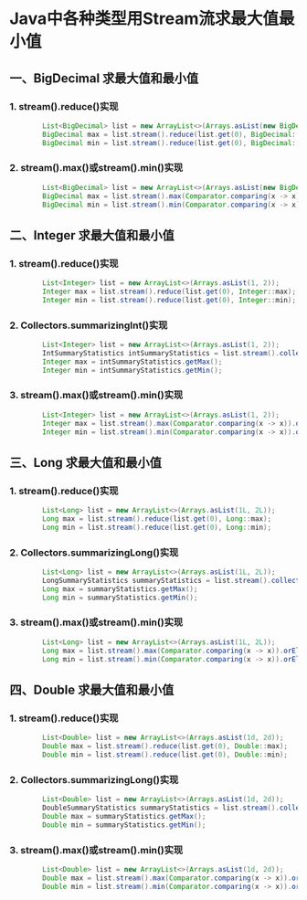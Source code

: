 # Java中各种类型用Stream流求最大值最小值

## 一、BigDecimal 求最大值和最小值

### 1. stream().reduce()实现

```java
        List<BigDecimal> list = new ArrayList<>(Arrays.asList(new BigDecimal("1"), new BigDecimal("2")));
        BigDecimal max = list.stream().reduce(list.get(0), BigDecimal::max);
        BigDecimal min = list.stream().reduce(list.get(0), BigDecimal::min);
```

### 2. stream().max()或stream().min()实现

```java
        List<BigDecimal> list = new ArrayList<>(Arrays.asList(new BigDecimal("1"), new BigDecimal("2")));
        BigDecimal max = list.stream().max(Comparator.comparing(x -> x)).orElse(null);
        BigDecimal min = list.stream().min(Comparator.comparing(x -> x)).orElse(null);
```

## 二、Integer 求最大值和最小值

### 1. stream().reduce()实现

```java
        List<Integer> list = new ArrayList<>(Arrays.asList(1, 2));
        Integer max = list.stream().reduce(list.get(0), Integer::max);
        Integer min = list.stream().reduce(list.get(0), Integer::min);
```

### 2. Collectors.summarizingInt()实现

```java
        List<Integer> list = new ArrayList<>(Arrays.asList(1, 2));
        IntSummaryStatistics intSummaryStatistics = list.stream().collect(Collectors.summarizingInt(x -> x));
        Integer max = intSummaryStatistics.getMax();
        Integer min = intSummaryStatistics.getMin();
```

### 3. stream().max()或stream().min()实现

```java
        List<Integer> list = new ArrayList<>(Arrays.asList(1, 2));
        Integer max = list.stream().max(Comparator.comparing(x -> x)).orElse(null);
        Integer min = list.stream().min(Comparator.comparing(x -> x)).orElse(null);
```

## 三、Long 求最大值和最小值

### 1. stream().reduce()实现 

```java
        List<Long> list = new ArrayList<>(Arrays.asList(1L, 2L));
        Long max = list.stream().reduce(list.get(0), Long::max);
        Long min = list.stream().reduce(list.get(0), Long::min);
```

### 2. Collectors.summarizingLong()实现

```java
        List<Long> list = new ArrayList<>(Arrays.asList(1L, 2L));
        LongSummaryStatistics summaryStatistics = list.stream().collect(Collectors.summarizingLong(x -> x));
        Long max = summaryStatistics.getMax();
        Long min = summaryStatistics.getMin();
```

### 3. stream().max()或stream().min()实现

```java
        List<Long> list = new ArrayList<>(Arrays.asList(1L, 2L));
        Long max = list.stream().max(Comparator.comparing(x -> x)).orElse(null);
        Long min = list.stream().min(Comparator.comparing(x -> x)).orElse(null);
```

## 四、Double 求最大值和最小值

### 1. stream().reduce()实现 

```java
        List<Double> list = new ArrayList<>(Arrays.asList(1d, 2d));
        Double max = list.stream().reduce(list.get(0), Double::max);
        Double min = list.stream().reduce(list.get(0), Double::min);
```

### 2. Collectors.summarizingLong()实现

```java
        List<Double> list = new ArrayList<>(Arrays.asList(1d, 2d));
        DoubleSummaryStatistics summaryStatistics = list.stream().collect(Collectors.summarizingDouble(x -> x));
        Double max = summaryStatistics.getMax();
        Double min = summaryStatistics.getMin();
```

### 3. stream().max()或stream().min()实现

```java
        List<Double> list = new ArrayList<>(Arrays.asList(1d, 2d));
        Double max = list.stream().max(Comparator.comparing(x -> x)).orElse(null);
        Double min = list.stream().min(Comparator.comparing(x -> x)).orElse(null);
```